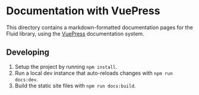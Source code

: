 # Documentation with VuePress

This directory contains a markdown-formatted documentation pages for the Fluid
library, using the [VuePress](https://vuepress.vuejs.org/guide/) documentation
system.

## Developing

1. Setup the project by running `npm install`.
2. Run a local dev instance that auto-reloads changes with `npm run docs:dev`.
3. Build the static site files with `npm run docs:build`.

